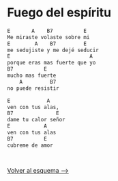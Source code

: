 # Fuego del espíritu

```bash hl_lines="12-19"
E       A    B7          E
Me miraste volaste sobre mi
E        A    B7         E
me sedujiste y me dejé seducir
E                          A
porque eras mas fuerte que yo
B7          E
mucho mas fuerte
    A         B7
no puede resistir

E            A
ven con tus alas,
B7              E
dame tu calor señor
E           A
ven con tus alas
B7          E
cubreme de amor




```

[Volver al esquema -->](../index.md)
